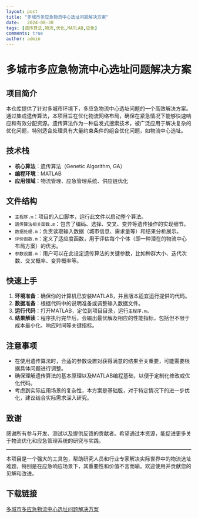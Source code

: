 ```yaml
---
layout: post
title: "多城市多应急物流中心选址问题解决方案"
date:   2024-08-30
tags: [遗传算法,物流,优化,MATLAB,应急]
comments: true
author: admin
---
```

# 多城市多应急物流中心选址问题解决方案

## 项目简介

本仓库提供了针对多城市环境下，多应急物流中心选址问题的一个高效解决方案。通过集成遗传算法，本项目旨在优化物流网络布局，确保在紧急情况下能够快速响应和有效分配资源。遗传算法作为一种启发式搜索技术，被广泛应用于解决复杂的优化问题，特别适合处理具有大量约束条件的组合优化问题，如物流中心选址。

## 技术栈

- **核心算法**：遗传算法（Genetic Algorithm, GA）
- **编程环境**：MATLAB
- **应用领域**：物流管理、应急管理系统、供应链优化

## 文件结构

- `主程序.m`：项目的入口脚本，运行此文件以启动整个算法。
- `遗传算法相关函数.m`：包含了编码、选择、交叉、变异等遗传操作的实现细节。
- `数据处理.m`：负责读取输入数据（城市信息、需求量等）和结果分析展示。
- `评价函数.m`：定义了适应度函数，用于评估每个个体（即一种潜在的物流中心布局方案）的优劣。
- `参数设置.m`：用户可以在此设定遗传算法的关键参数，比如种群大小、迭代次数、交叉概率、变异概率等。

## 快速上手

1. **环境准备**：确保你的计算机已安装MATLAB，并且版本适宜运行提供的代码。
2. **数据准备**：根据代码中的说明准备或调整输入数据文件。
3. **运行代码**：打开MATLAB，定位到项目目录，运行`主程序.m`。
4. **结果解读**：程序执行完毕后，会输出最优解及相应的性能指标，包括但不限于成本最小化、响应时间等关键指标。

## 注意事项

- 在使用遗传算法时，合适的参数设置对获得满意的结果至关重要，可能需要根据具体问题进行调整。
- 确保理解遗传算法的基本原理以及MATLAB编程基础，以便于定制化修改或优化代码。
- 考虑到实际应用场景的复杂性，本方案是基础版，对于特定情况下的进一步优化，建议结合实际需求深入研究。

## 致谢

感谢所有参与开发、测试以及提供反馈的贡献者。希望通过本资源，能促进更多关于物流优化和应急管理系统的研究与实践。

---

本项目是一个强大的工具包，帮助研究人员和行业专家解决实际世界中的物流选址难题，特别是在应急响应场景下，其重要性和价值不言而喻。欢迎使用并贡献您的见解和改进。

## 下载链接

[多城市多应急物流中心选址问题解决方案](https://pan.quark.cn/s/22cd7991ad67)